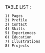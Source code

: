 TABLE LIST :

    1) Pages
    2) Profile
    3) Contact
    4) Skills
    5) Experiences
    6) Education
    7) Illustrations
    8) Projects
    